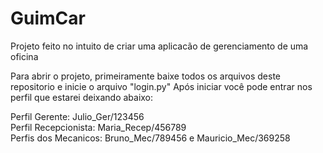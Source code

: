 # GuimCar 

Projeto feito no intuito de criar uma aplicacão de gerenciamento de uma oficina

Para abrir o projeto, primeiramente baixe todos os arquivos deste repositorio e inicie o arquivo "login.py"
Após iniciar você pode entrar nos perfil que estarei deixando abaixo:

Perfil Gerente: Julio_Ger/123456<br>
Perfil Recepcionista: Maria_Recep/456789<br>
Perfis dos Mecanicos: Bruno_Mec/789456 e Mauricio_Mec/369258
